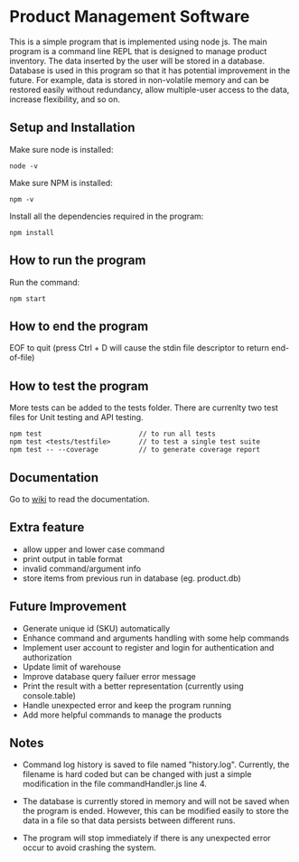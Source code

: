 # Product Management Software

This is a simple program that is implemented using node js. The main program is a command line REPL that is designed to manage product inventory. The data inserted by the user will be stored in a database. Database is used in this program so that it has potential improvement in the future. For example, data is stored in non-volatile memory and can be restored easily without redundancy, allow multiple-user access to the data, increase flexibility, and so on.

## Setup and Installation

Make sure node is installed:
```
node -v
```

Make sure NPM is installed: 
```
npm -v
```

Install all the dependencies required in the program:
```
npm install
```

## How to run the program

Run the command:
```
npm start
```

## How to end the program

EOF to quit (press Ctrl + D will cause the stdin file descriptor to return end-of-file)

## How to test the program
More tests can be added to the tests folder. There are currenlty two test files for Unit testing and API testing.
```
npm test                        // to run all tests
npm test <tests/testfile>       // to test a single test suite
npm test -- --coverage          // to generate coverage report
```

## Documentation
Go to [wiki](https://github.com/Jeremy0818/Product-Management-Software/wiki) to read the documentation.

## Extra feature
- allow upper and lower case command
- print output in table format
- invalid command/argument info
- store items from previous run in database (eg. product.db)

## Future Improvement
- Generate unique id (SKU) automatically
- Enhance command and arguments handling with some help commands
- Implement user account to register and login for authentication and authorization
- Update limit of warehouse
- Improve database query failuer error message
- Print the result with a better representation (currently using console.table)
- Handle unexpected error and keep the program running
- Add more helpful commands to manage the products

## Notes

* Command log history is saved to file named "history.log". Currently, the filename is hard coded but can be changed with just a simple modification in the file commandHandler.js line 4.

* The database is currently stored in memory and will not be saved when the program is ended. However, this can be modified easily to store the data in a file so that data persists between different runs.

* The program will stop immediately if there is any unexpected error occur to avoid crashing the system.
